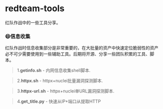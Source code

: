 # redteam-tools
红队作战中的一些工具分享。

### 😄信息收集

红队作战时信息收集部分是非常重要的，在大批量的资产中快速定位脆弱性的资产必不可少需要使用到一些辅助工具。后期将开源、分享一些团队积累的工具、脚本。

> 1.**getinfo.sh** - 内网信息收集shell脚本.

> 2.**httpx.sh** - httpx+nuclei批量漏洞探测脚本.

> 3.**httpx-url.sh** - httpx+nuclei单URL漏洞探测脚本.

> 4.**get_title.py** - 快速从IP+端口从提取HTTP
